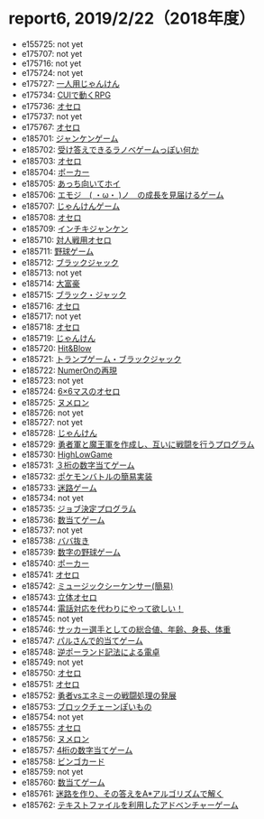 # report6, 2019/2/22（2018年度）
- e155725: not yet
- e175707: not yet
- e175716: not yet
- e175724: not yet
- e175727: <a href="https://github.com/e175727rito/Report6" target="_blank">一人用じゃんけん</a>
- e175734: <a href="https://github.com/TomoyaGibo/report6" target="_blank">CUIで動くRPG</a>
- e175736: <a href="https://github.com/e175736/Report6" target="_blank">オセロ</a>
- e175737: not yet
- e175767: <a href="https://github.com/e175736/Report6" target="_blank">オセロ</a>
- e185701: <a href="https://github.com/Naha192839/report6.git" target="_blank">ジャンケンゲーム</a>
- e185702: <a href="https://github.com/MasatakaSakugawa/report6" target="_blank">受け答えできるラノベゲームっぽい何か</a>
- e185703: <a href="https://github.com/pine0619/report6" target="_blank">オセロ</a>
- e185704: <a href="https://github.com/kazuaki-kasu/Report6" target="_blank">ポーカー</a>
- e185705: <a href="https://github.com/kouitisida/report6" target="_blank">あっち向いてホイ</a>
- e185706: <a href="https://github.com/HaruhKi/report6" target="_blank">エモジ　( ・ω・ )ノ　の成長を見届けるゲーム</a>
- e185707: <a href="https://github.com/TatsuyaTojo/report6.git">じゃんけんゲーム</a>
- e185708: <a href="https://github.com/makirate/report6" target="_blank">オセロ</a>
- e185709: <a href="https://github.com/shaga4899/Report6" target="_blank">インチキジャンケン</a>
- e185710: <a href="https://github.com/Kinkai-10/Report6" target="_blank">対人戦用オセロ</a>
- e185711: <a href="https://github.com/shoki030/Report6" target="_blank">野球ゲーム</a>
- e185712: <a href="https://github.com/shirota0413/report6" target="_blank">ブラックジャック</a>
- e185713: not yet
- e185714: <a href="https://github.com/bashitatsu/report6" target="_blank">大富豪</a>
- e185715: <a href="https://github.com/e185715/report6" target="_blank">ブラック・ジャック</a>
- e185716: <a href="https://github.com/ituki58/Report6" target="_blank">オセロ</a>
- e185717: not yet
- e185718: <a href="https://github.com/e185718/report6" target="_blank">オセロ</a>
- e185719: <a href="https://github.com/uedamizuki/Report6" target="_blank">じゃんけん</a>
- e185720: <a href="https://github.com/373watohk/Report6" target="_blank">Hit&Blow</a>
- e185721: <a href="https://github.com/Sumairu185721/Report666" target="_blank">トランプゲーム・ブラックジャック</a>
- e185722: <a href="https://github.com/AOSSKAITO/Report6" target="_blank">NumerOnの再現</a>
- e185723: not yet
- e185724: <a href="https://github.com/e185724Jashiki/prog2_report6" target="_blank">6×6マスのオセロ</a>
- e185725: <a href="https://github.com/e185725/repore6-java-final" target="_blank">ヌメロン</a>
- e185726: not yet
- e185727: not yet
- e185728: <a href="https://github.com/tamagopurin/janken.git" target="_blank">じゃんけん</a>
- e185729: <a href="https://github.com/ISSEI510-1217/report6" target="_blank">勇者軍と魔王軍を作成し、互いに戦闘を行うプログラム</a>
- e185730: <a href="https://github.com/NokaMochiSuki/JavaReport4" target="_blank">HighLowGame</a>
- e185731: <a href="https://github.com/AzamA38/report6" target="_blank">３桁の数字当てゲーム</a>
- e185732: <a href="https://github.com/Funakai/report6" target="_blank">ポケモンバトルの簡易実装</a>
- e185733: <a href="https://github.com/eiyuuo/report6" target="_blank">迷路ゲーム</a>
- e185734: not yet
- e185735: <a href="https://github.com/Tsuha25/report6.git">ジョブ決定プログラム</a>
- e185736: <a href="https://github.com/ryujiogawa1005/Report6">数当てゲーム</a>
- e185737: not yet
- e185738: <a href="https://github.com/e185738/report6" target="_blank">ババ抜き</a>
- e185739: <a href="https://github.com/rhlanfwlq1/report6" target="_blank">数字の野球ゲーム</a>
- e185740: <a href="https://github.com/Shinya1334/report6" target="_blank">ポーカー</a>
- e185741: <a href="https://github.com/e185741A/report6" target="_blank">オセロ</a>
- e185742: <a href="https://github.com/matac-42/sequencer" target="_blank">ミュージックシーケンサー(簡易)</a>
- e185743: <a href="https://github.com/185743G/report6_osero">立体オセロ</a>
- e185744: <a href="https://github.com/Noan0401/report6" target="_blank">電話対応を代わりにやって欲しい！</a>
- e185745: not yet
- e185746: <a href="https://github.com/Chibana-Iori/report6.git">サッカー選手としての総合値、年齢、身長、体重</a>
- e185747: <a href="https://github.com/AyumuHigashitani/ParuGradle" target="_blank">パルさんで的当てゲーム</a>
- e185748: <a href="https://github.com/Keithon29/report6_2" target="_blank">逆ポーランド記法による電卓</a>
- e185749: not yet
- e185750: <a href="https://github.com/e185750/Report6" target="_blank">オセロ</a>
- e185751: <a href="https://github.com/e185751/report6_gradle.git" target="_blank">オセロ</a>
- e185752: <a href="https://github.com/RuneNekomiya/Report6" target="_blank">勇者vsエネミーの戦闘処理の発展</a>
- e185753: <a href="https://github.com/Capi53/Report6" target="_blank">ブロックチェーンぽいもの</a>
- e185754: not yet
- e185755: <a href="https://github.com/e185755/Report6" target="_blank">オセロ</a>
- e185756: <a href="https://github.com/MatsudaKazuhide/report6" target="_blank">ヌメロン</a>
- e185757: <a href="https://github.com/SuzukiKaito185757/report6" target="_blank">4桁の数字当てゲーム</a>
- e185758: <a href="https://github.com/KiyamaMizuki/report6" target="_blank">ビンゴカード</a>
- e185759: not yet
- e185760: <a href="https://github.com/e185760/report6.git" target="_blank">数当てゲーム</a>
- e185761: <a href="https://github.com/donafudo/report6" target="_blank">迷路を作り、その答えをA*アルゴリズムで解く</a>
- e185762: <a href="https://github.com/e185762/NewReport6" target="_blank">テキストファイルを利用したアドベンチャーゲーム</a>
